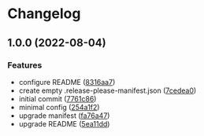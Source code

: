 # Changelog

## 1.0.0 (2022-08-04)


### Features

* configure README ([8316aa7](https://github.com/JonDotsoy/demo-release-please-2/commit/8316aa7e57484f3e1d62ac2cd517e49b364d6859))
* create empty .release-please-manifest.json ([7cedea0](https://github.com/JonDotsoy/demo-release-please-2/commit/7cedea0b7574f8b816461759f12e2a7bd5103d1e))
* initial commit ([7761c86](https://github.com/JonDotsoy/demo-release-please-2/commit/7761c86773bbaeff132138d5ce881eb0ca440324))
* minimal config ([254a1f2](https://github.com/JonDotsoy/demo-release-please-2/commit/254a1f2929a7eec1c16a3b5d0ad5218334096aad))
* upgrade manifest ([fa76a47](https://github.com/JonDotsoy/demo-release-please-2/commit/fa76a47d45f892f985b23c1f5873d54b7434456e))
* upgrade README ([5ea11dd](https://github.com/JonDotsoy/demo-release-please-2/commit/5ea11dd09afeacf94cf9ba3e5da913dd9462f75b))
